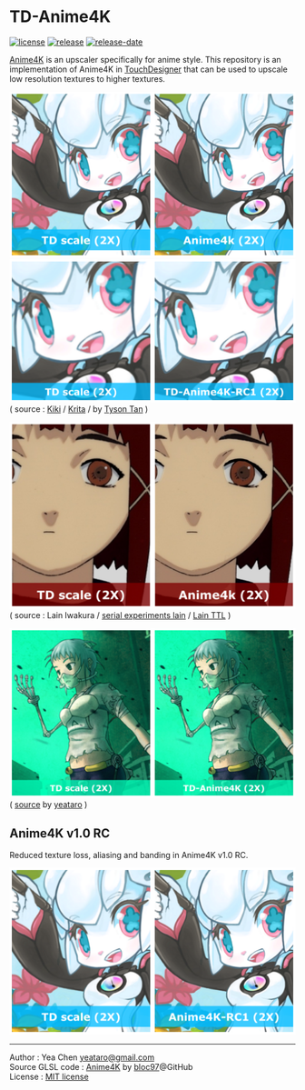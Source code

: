 TD-Anime4K
===
[![license](https://img.shields.io/github/license/yeataro/TD-Anime4K.svg)](LICENSE)
[![release](https://img.shields.io/github/release/yeataro/TD-Anime4K.svg)](../../releases/latest)
[![release-date](https://img.shields.io/github/release-date/yeataro/TD-Anime4K.svg)](../../releases)

[Anime4K](https://github.com/bloc97/Anime4K) is an upscaler specifically for anime style. This repository is an implementation of Anime4K in [TouchDesigner](http://www.derivative.ca/) that can be used to upscale low resolution textures to higher textures.

![](./img/exp4.png)
![](./img/exp4_RC_SO2.png)
( source : [Kiki](https://krita.org/en/about/kiki/) / [Krita](https://krita.org/) / by [Tyson Tan](https://www.deviantart.com/tysontan) )

![](./img/exp2.png)
( source : Lain Iwakura / [serial experiments lain](https://en.wikipedia.org/wiki/Serial_Experiments_Lain) / [Lain TTL](https://www.nbcuni.co.jp/rondorobe/anime/lain/ttl/) )

![](./img/exp3.png)
( [source](https://www.pixiv.net/member_illust.php?mode=medium&illust_id=43169932) by [yeataro](https://www.pixiv.net/member.php?id=833836) )

## Anime4K v1.0 RC
Reduced texture loss, aliasing and banding in Anime4K v1.0 RC.

![](./img/exp4_RC1.png)

---
Author : Yea Chen <yeataro@gmail.com> \
Source GLSL code : [Anime4K](https://github.com/bloc97/Anime4K) by [bloc97](https://github.com/bloc97)@GitHub \
License : [MIT license](https://github.com/yeataro/TD-Anime4K/blob/master/LICENSE)